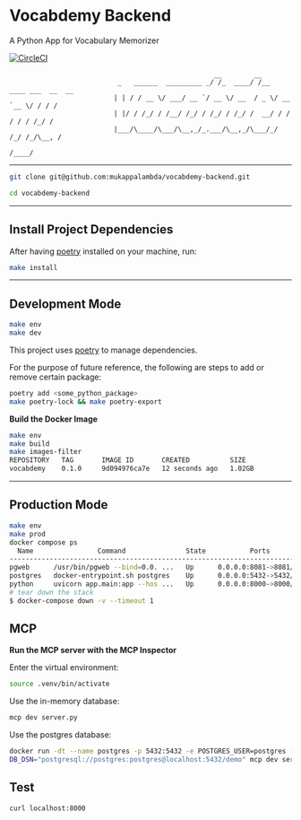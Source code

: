 # Vocabdemy Backend

A Python App for Vocabulary Memorizer

[![CircleCI](https://circleci.com/gh/mukappalambda/vocabdemy-backend.svg?style=shield)](https://circleci.com/gh/mukappalambda/vocabdemy-backend)

```
                                                   __        __
                           _   ______  _________ _/ /_  ____/ /__  ____ ___  __  __
                          | | / / __ \/ ___/ __ `/ __ \/ __  / _ \/ __ `__ \/ / / /
                          | |/ / /_/ / /__/ /_/ / /_/ / /_/ /  __/ / / / / / /_/ /
                          |___/\____/\___/\__,_/_.___/\__,_/\___/_/ /_/ /_/\__, /
                                                                          /____/

```

---

```bash
git clone git@github.com:mukappalambda/vocabdemy-backend.git
```

```bash
cd vocabdemy-backend
```

---

## Install Project Dependencies

After having [poetry](https://github.com/python-poetry/poetry) installed on your machine, run:

```bash
make install
```

---

## Development Mode

```bash
make env
make dev
```

This project uses [poetry](https://github.com/python-poetry/poetry) to manage dependencies.

For the purpose of future reference, the following are steps to add or remove certain package:

```bash
poetry add <some_python_package>
make poetry-lock && make poetry-export
```

**Build the Docker Image**

```bash
make env
make build
make images-filter
REPOSITORY   TAG       IMAGE ID       CREATED          SIZE
vocabdemy    0.1.0     9d094976ca7e   12 seconds ago   1.02GB
```

---

## Production Mode

```bash
make env
make prod
docker compose ps
  Name                Command               State           Ports
--------------------------------------------------------------------------
pgweb      /usr/bin/pgweb --bind=0.0. ...   Up      0.0.0.0:8081->8081/tcp
postgres   docker-entrypoint.sh postgres    Up      0.0.0.0:5432->5432/tcp
python     uvicorn app.main:app --hos ...   Up      0.0.0.0:8000->8000/tcp
# tear down the stack
$ docker-compose down -v --timeout 1
```

## MCP

**Run the MCP server with the MCP Inspector**

Enter the virtual environment:

```bash
source .venv/bin/activate
```

Use the in-memory database:

```bash
mcp dev server.py
```

Use the postgres database:

```bash
docker run -dt --name postgres -p 5432:5432 -e POSTGRES_USER=postgres -e POSTGRES_PASSWORD=postgres -e POSTGRES_DB=demo postgres
DB_DSN="postgresql://postgres:postgres@localhost:5432/demo" mcp dev server.py
```

## Test

```bash
curl localhost:8000
```
